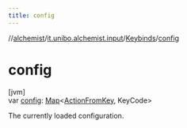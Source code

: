 ```yaml
---
title: config
---
```

//[alchemist](../../../index.html)/[it.unibo.alchemist.input](../index.html)/[Keybinds](index.html)/[config](config.html)



# config



[jvm]\
var [config](config.html): [Map](https://kotlinlang.org/api/latest/jvm/stdlib/kotlin.collections/-map/index.html)<[ActionFromKey](../-action-from-key/index.html), KeyCode>



The currently loaded configuration.




